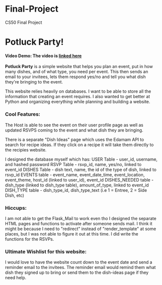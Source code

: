 # Final-Project

CS50 Final Project

# Potluck Party!

#### Video Demo: The video is [linked here](https://youtu.be/axgyp2LX-QM)

**Potluck Party** is a simple website that helps you plan an event, put in how many dishes, and of what type, you need per event. This then sends an email to your invitees, lets them respond yes/no and tell you what dish they're bringing to the event.

This website relies heavily on databases. I want to be able to store all the information that creating an event requires. I also wanted to get better at Python and organizing everything while planning and building a website.

### Cool Features:

The Host is able to see the event on their user profile page as well as updated RSVPS coming to the event and what dish they are bringing.

There is a separate "Dish Ideas" page which uses the Edamam API to search for recipe ideas. If they click on a recipe it will take them directly to the recipies website.

I designed the database myself which has:
USER Table - user_id, username, and hashed password
RSVP Table - rsvp_id, name, yes/no, linked to event_id
DISHES Table - dish text, name, the id of the type of dish, linked to rsvp_id
EVENTS table - event_name, event_date_time, event_location, event_theme, host_id (linked to user_id), event_id
DISHES_NEEDED table - dish_type (linked to dish_type table), amount_of_type, linked to event_id
DISH_TYPE table - dish_type_id, dish_type_text (i.e 1 = Entree, 2 = Side Dish, etc)

### Hiccups:

I am not able to get the Flask_Mail to work even tho I designed the separate HTML pages and functions to activate after someone sends mail. I think it might be because I need to "redirect" instead of "render_template" at some places, but I was not able to figure it out at this time. I did write the functions for the RSVPs.

### Ultimate Wishlist for this website:

I would love to have the website count down to the event date and send a reminder email to the invitees. The reminder email would remind them what dish they signed up to bring or send them to the dish-ideas page if they need help.
